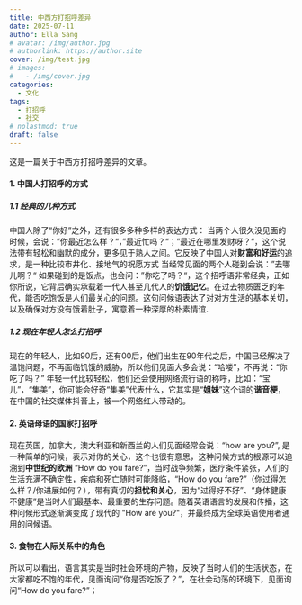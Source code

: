 ```yaml
---
title: 中西方打招呼差异
date: 2025-07-11
author: Ella Sang
# avatar: /img/author.jpg
# authorlink: https://author.site
cover: /img/test.jpg
# images:
#   - /img/cover.jpg
categories:
  - 文化
tags:
  - 打招呼
  - 社交
# nolastmod: true
draft: false
---
```

这是一篇关于中西方打招呼差异的文章。

<!--more-->
 
#### 1. 中国人打招呼的方式
##### 1.1 经典的几种方式
中国人除了“你好”之外，还有很多多种多样的表达方式：
当两个人很久没见面的时候，会说：”你最近怎么样？“，”最近忙吗？“；”最近在哪里发财呀？“，这个说法带有轻松和幽默的成分，更多见于熟人之间。它反映了中国人对**财富和好运**的追求，是一种比较市井化、接地气的祝愿方式
当经常见面的两个人碰到会说：”去哪儿啊？“
如果碰到的是饭点，也会问：”你吃了吗？“，这个招呼语非常经典，正如你所说，它背后确实承载着一代人甚至几代人的**饥饿记忆**。在过去物质匮乏的年代，能否吃饱饭是人们最关心的问题。这句问候语表达了对对方生活的基本关切，以及确保对方没有饿着肚子，寓意着一种深厚的朴素情谊.

##### 1.2 现在年轻人怎么打招呼
现在的年轻人，比如90后，还有00后，他们出生在90年代之后，中国已经解决了温饱问题，不再面临饥饿的威胁，所以他们见面大多会说：“哈喽”，不再说：“你吃了吗？” 年轻一代比较轻松，他们还会使用网络流行语的称呼，比如：“宝儿”，“集美”，你可能会好奇“集美”代表什么，它其实是“**姐妹**”这个词的**谐音梗**，在中国的社交媒体抖音上，被一个网络红人带动的。

#### 2. 英语母语的国家打招呼
现在英国，加拿大，澳大利亚和新西兰的人们见面经常会说：“how are you?”, 是一种简单的问候，表示对你的关心，这个也很有意思，这种问候方式的根源可以追溯到**中世纪的欧洲** “How do you fare?”，当时战争频繁，医疗条件紧张，人们的生活充满不确定性，疾病和死亡随时可能降临，“How do you fare?”（你过得怎么样？/你进展如何？），带有真切的**担忧和关心**，因为“过得好不好”、“身体健康不健康”是当时人们最基本、最重要的生存问题。随着英语语言的发展和传播，这种问候形式逐渐演变成了现代的 "How are you?"，并最终成为全球英语使用者通用的问候语。

#### 3. 食物在人际关系中的角色
所以可以看出，语言其实是当时社会环境的产物，反映了当时人们的生活状态，在大家都吃不饱的年代，见面询问“你是否吃饭了？”，在社会动荡的环境下，见面询问“How do you fare?”；